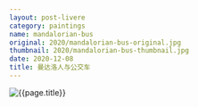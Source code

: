 ```yaml
---
layout: post-livere
category: paintings
name: mandalorian-bus
original: 2020/mandalorian-bus-original.jpg
thumbnail: 2020/mandalorian-bus-thumbnail.jpg
date: 2020-12-08
title: 曼达洛人与公交车
---
```


![{{page.title}}](/gallery/{{page.category}}/{{page.original}})

